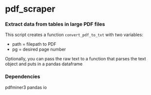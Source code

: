 # pdf_scraper
### Extract data from tables in large PDF files
This script creates a function `convert_pdf_to_txt` with two variables:
- path = filepath to PDF
- pg = desired page number

Optionally, you can pass the raw text to a function that parses the text object and puts in a pandas dataframe

### Dependencies
pdfminer3
pandas
io

